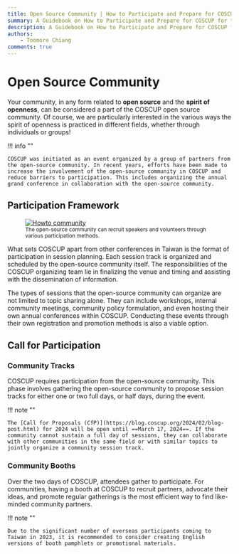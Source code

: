 ```yaml
---
title: Open Source Community | How to Participate and Prepare for COSCUP Handbook
summary: A Guidebook on How to Participate and Prepare for COSCUP for the Open Source Community
description: A Guidebook on How to Participate and Prepare for COSCUP for the Open Source Community
authors:
    - Toomore Chiang
comments: true
---
```


# Open Source Community

Your community, in any form related to **open source** and the **spirit of openness**, can be considered a part of the COSCUP open source community. Of course, we are particularly interested in the various ways the spirit of openness is practiced in different fields, whether through individuals or groups!

!!! info ""

    COSCUP was initiated as an event organized by a group of partners from the open-source community. In recent years, efforts have been made to increase the involvement of the open-source community in COSCUP and reduce barriers to participation. This includes organizing the annual grand conference in collaboration with the open-source community.

## Participation Framework

<figure markdown>
  <a href="https://volunteer.coscup.org/doc/docs_coscup_howto_community.svg">
    <img alt="Howto community" src="https://volunteer.coscup.org/doc/docs_coscup_howto_community.svg">
  </a>
  <figcaption><small>The open-source community can recruit speakers and volunteers through various participation methods.</small></figcaption>
</figure>

What sets COSCUP apart from other conferences in Taiwan is the format of participation in session planning. Each session track is organized and scheduled by the open-source community itself. The responsibilities of the COSCUP organizing team lie in finalizing the venue and timing and assisting with the dissemination of information.

The types of sessions that the open-source community can organize are not limited to topic sharing alone. They can include workshops, internal community meetings, community policy formulation, and even hosting their own annual conferences within COSCUP. Conducting these events through their own registration and promotion methods is also a viable option.

## Call for Participation

### Community Tracks

COSCUP requires participation from the open-source community. This phase involves gathering the open-source community to propose session tracks for either one or two full days, or half days, during the event.

!!! note ""

    The [Call for Proposals (CfP)](https://blog.coscup.org/2024/02/blog-post.html) for 2024 will be open until ==March 17, 2024==. If the community cannot sustain a full day of sessions, they can collaborate with other communities in the same field or with similar topics to jointly organize a community session track.

### Community Booths

Over the two days of COSCUP, attendees gather to participate. For communities, having a booth at COSCUP to recruit partners, advocate their ideas, and promote regular gatherings is the most efficient way to find like-minded community partners.

!!! note ""

    Due to the significant number of overseas participants coming to Taiwan in 2023, it is recommended to consider creating English versions of booth pamphlets or promotional materials.
